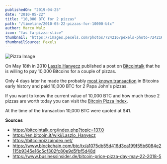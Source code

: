 ```yaml
---
publishedOn: "2019-04-25"
date: "2010-05-22"
title: "10,000 BTC for 2 pizzas"
path: "/timeline/2010-05-22-pizzas-for-10000-btc"
author: Marco Walz
icon: "fas fa-pizza-slice"
thumbnail: "https://images.pexels.com/photos/724216/pexels-photo-724216.jpeg"
thumbnailSource: Pexels
---
```


![Pizza Image](https://images.pexels.com/photos/724216/pexels-photo-724216.jpeg)

On May 18th in 2010 [Laszlo Hanyecz](https://en.bitcoin.it/wiki/Laszlo_Hanyecz) published a post on [Bitcointalk](https://bitcointalk.org/index.php?topic=137.0) that he is willing to pay 10,000 Bitcoins for a couple of pizzas.

Only 4 days later he made the probably [most known transaction](https://www.blockchain.com/btc/tx/a1075db55d416d3ca199f55b6084e2115b9345e16c5cf302fc80e9d5fbf5d48d) in Bitcoins early history and paid 10,000 BTC for 2 Papa John's pizzas.

If you want to know the current value of 10,000 BTC and how much those 2 pizzas are worth today you can visit the [Bitcoin Pizza Index](https://bitcoinpizzaindex.net/).

At the time of the transaction 10,000 BTC were quoted at $41.

**Sources**
- https://bitcointalk.org/index.php?topic=137.0
- https://en.bitcoin.it/wiki/Laszlo_Hanyecz
- https://bitcoinpizzaindex.net/
- https://www.blockchain.com/btc/tx/a1075db55d416d3ca199f55b6084e2115b9345e16c5cf302fc80e9d5fbf5d48d
- https://www.businessinsider.de/bitcoin-price-pizza-day-may-22-2018-5